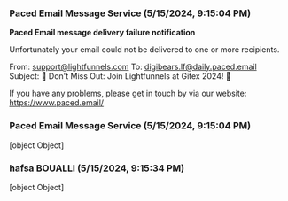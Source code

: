 ### Paced Email Message Service (5/15/2024, 9:15:04 PM)

**Paced Email message delivery failure notification**

Unfortunately your email could not be delivered to one or more recipients.

From: support@lightfunnels.com
To: digibears.lf@daily.paced.email
Subject: 🌟 Don't Miss Out: Join Lightfunnels at Gitex 2024! 🚀

If you have any problems, please get in touch by via our website: https://www.paced.email/

### Paced Email Message Service (5/15/2024, 9:15:04 PM)

[object Object]

### hafsa BOUALLI (5/15/2024, 9:15:34 PM)

[object Object]
